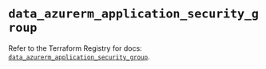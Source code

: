 # `data_azurerm_application_security_group`

Refer to the Terraform Registry for docs: [`data_azurerm_application_security_group`](https://registry.terraform.io/providers/hashicorp/azurerm/4.51.0/docs/data-sources/application_security_group).

